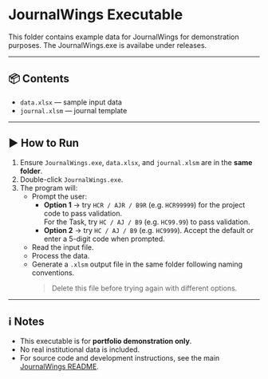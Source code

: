 # JournalWings Executable

This folder contains example data for JournalWings for demonstration purposes.
The JournalWings.exe is availabe under releases.

---

## 📦 Contents
- `data.xlsx` — sample input data  
- `journal.xlsm` — journal template  

---

## ▶️ How to Run
1. Ensure `JournalWings.exe`, `data.xlsx`, and `journal.xlsm` are in the **same folder**.  
2. Double-click `JournalWings.exe`.  
3. The program will:
   - Prompt the user:  
     - **Option 1** → try `HCR / AJR / B9R` (e.g. `HCR99999`) for the project code to pass validation.  
       For the Task, try `HC / AJ / B9` (e.g. `HC99.99`) to pass validation.  
     - **Option 2** → try `HC / AJ / B9` (e.g. `HC9999`). Accept the default or enter a 5-digit code when prompted.  
   - Read the input file.  
   - Process the data.  
   - Generate a `.xlsm` output file in the same folder following naming conventions.  
     > Delete this file before trying again with different options.  

---

## ℹ️ Notes
- This executable is for **portfolio demonstration only**.  
- No real institutional data is included.  
- For source code and development instructions, see the main [JournalWings README](../README.md).  
